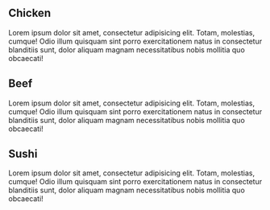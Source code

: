 <!DOCTYPE html>
<html>
<head>
    <meta charset="utf-8">
    <title>Our Menu </title>
</head>

<body>
<section>
    <div id="box">
    <h2>Chicken</h2> 
    <div id="content">Lorem ipsum dolor sit amet, consectetur adipisicing elit. Totam, molestias, cumque! Odio illum quisquam sint porro exercitationem natus in consectetur blanditiis sunt, dolor aliquam magnam necessitatibus nobis mollitia quo obcaecati!</div>
          </div>
</section>

<section>
<div id="box">
    <h2>Beef</h2> 
    <div id="content">Lorem ipsum dolor sit amet, consectetur adipisicing elit. Totam, molestias, cumque! Odio illum quisquam sint porro exercitationem natus in consectetur blanditiis sunt, dolor aliquam magnam necessitatibus nobis mollitia quo obcaecati!</div>
          </div>
</section>

<section>
<div class="row">
   <div class="col-lg-4 col-md-6">
      <div class="section">
         <h2 class="sushi">Sushi</h2>
         <p>Lorem ipsum dolor sit amet, consectetur adipisicing elit. Totam, molestias, cumque! Odio illum quisquam sint porro exercitationem natus in consectetur blanditiis sunt, dolor aliquam magnam necessitatibus nobis mollitia quo obcaecati!</p>
      </div>
   </div>
</div>
</section>   

</body>

</html>
